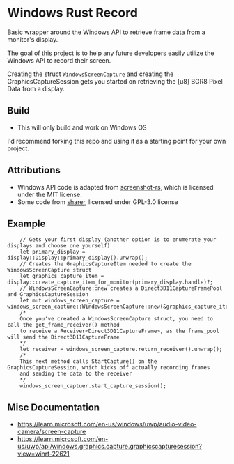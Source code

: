 # Windows Rust Record
Basic wrapper around the Windows API to retrieve frame data from a monitor's display.

The goal of this project is to help any future developers easily utilize the Windows API to record their screen.

Creating the struct `WindowsScreenCapture` and creating the GraphicsCaptureSession gets you started on retrieving the [u8] BGR8 Pixel Data from a display.

## Build
* This will only build and work on Windows OS

I'd recommend forking this repo and using it as a starting point for your own project.

## Attributions
* Windows API code is adapted from [screenshot-rs](https://github.com/robmikh/screenshot-rs), which is licensed under the MIT license.
* Some code from [sharer](https://github.com/mira-screen-share/sharer), licensed under GPL-3.0 license


## Example
```
    // Gets your first display (another option is to enumerate your displays and choose one yourself)
    let primary_display = display::Display::primary_display().unwrap();
    // Creates the GraphicsCaptureItem needed to create the WindowsScreenCapture struct
    let graphics_capture_item = display::create_capture_item_for_monitor(primary_display.handle)?;
    // WindowsScreenCapture::new creates a Direct3D11CaptureFramePool and GraphicsCaptureSession 
    let mut windows_screen_capture = windows_screen_capture::WindowsScreenCapture::new(&graphics_capture_item)?;
    /*
    Once you've created a WindowsScreenCapture struct, you need to call the get_frame_receiver() method
    to receive a Receiver<Direct3D11CaptureFrame>, as the frame_pool will send the Direct3D11CaptureFrame
    */
    let receiver = windows_screen_capture.return_receiver().unwrap();
    /*
    This next method calls StartCapture() on the GraphicsCaptureSession, which kicks off actually recording frames
    and sending the data to the receiver
    */
    windows_screen_captuer.start_capture_session();
```

## Misc Documentation
* https://learn.microsoft.com/en-us/windows/uwp/audio-video-camera/screen-capture
* https://learn.microsoft.com/en-us/uwp/api/windows.graphics.capture.graphicscapturesession?view=winrt-22621
